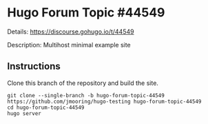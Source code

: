 # Hugo Forum Topic #44549

Details: <https://discourse.gohugo.io/t/44549>

Description: Multihost minimal example site

## Instructions

Clone this branch of the repository and build the site.

```text
git clone --single-branch -b hugo-forum-topic-44549 https://github.com/jmooring/hugo-testing hugo-forum-topic-44549
cd hugo-forum-topic-44549
hugo server
```

